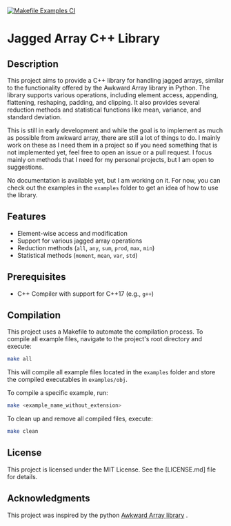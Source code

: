 [![Makefile Examples CI](https://github.com/MohamedElashri/jaggedcpp/actions/workflows/build.yml/badge.svg)](https://github.com/MohamedElashri/jaggedcpp/actions/workflows/build.yml)

# Jagged Array C++ Library

## Description

This project aims to provide a C++ library for handling jagged arrays, similar to the functionality offered by the Awkward Array library in Python. The library supports various operations, including element access, appending, flattening, reshaping, padding, and clipping. It also provides several reduction methods and statistical functions like mean, variance, and standard deviation.


This is still in early development and while the goal is to implement as much as possible from awkward array, there are still a lot of things to do. I mainly work on these as I need them in a project so if you need something that is not implemented yet, feel free to open an issue or a pull request. I focus mainly on methods that I need for my personal projects, but I am open to suggestions.


No documentation is available yet, but I am working on it. For now, you can check out the examples in the `examples` folder to get an idea of how to use the library.
## Features

- Element-wise access and modification
- Support for various jagged array operations
- Reduction methods (`all`, `any`, `sum`, `prod`, `max`, `min`)
- Statistical methods (`moment`, `mean`, `var`, `std`)

## Prerequisites

- C++ Compiler with support for C++17 (e.g., `g++`)

## Compilation

This project uses a Makefile to automate the compilation process. To compile all example files, navigate to the project's root directory and execute:

```bash
make all
```

This will compile all example files located in the `examples` folder and store the compiled executables in `examples/obj`.

To compile a specific example, run:

```bash
make <example_name_without_extension>
```

To clean up and remove all compiled files, execute:

```bash
make clean
```



## License

This project is licensed under the MIT License. See the [LICENSE.md] file for details.

## Acknowledgments

This project was inspired by the python [Awkward Array library](https://awkward-array.org/doc/main/index.html) .

